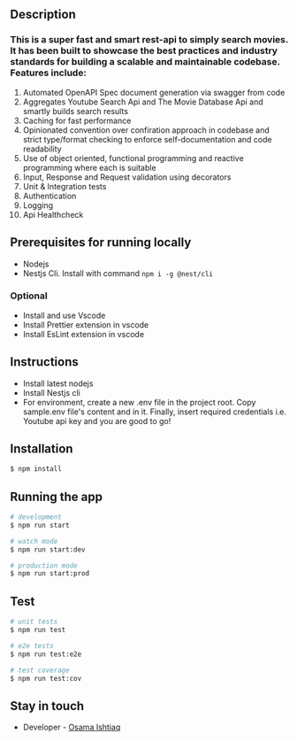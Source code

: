 ## Description

### This is a super fast and smart rest-api to simply search movies. It has been built to showcase the best practices and industry standards for building a scalable and maintainable codebase. Features include: 
1. Automated OpenAPI Spec document generation via swagger from code     
2. Aggregates Youtube Search Api and The Movie Database Api and smartly builds search results     
3. Caching for fast performance     
4. Opinionated convention over confiration approach in codebase and strict type/format checking to enforce self-documentation and code readability
5. Use of object oriented, functional programming and reactive programming where each is suitable
6. Input, Response and Request validation using decorators
7. Unit & Integration tests
8. Authentication
9. Logging
10. Api Healthcheck    


## Prerequisites for running locally     
* Nodejs      
* Nestjs Cli. Install with command ```npm i -g @nest/cli```     
### Optional
* Install and use Vscode
* Install Prettier extension in vscode
* Install EsLint extension in vscode

## Instructions      
* Install latest nodejs     
* Install Nestjs cli      
* For environment, create a new .env file in the project root. Copy sample.env file's content and in it. Finally, insert required credentials i.e. Youtube api key and you are good to go!       


## Installation

```bash
$ npm install
```

## Running the app

```bash
# development
$ npm run start

# watch mode
$ npm run start:dev

# production mode
$ npm run start:prod
```

## Test

```bash
# unit tests
$ npm run test

# e2e tests
$ npm run test:e2e

# test coverage
$ npm run test:cov
```

## Stay in touch

- Developer - [Osama Ishtiaq](https://osamaishtiaq.github.io/)

